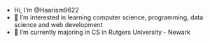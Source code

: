 - Hi, I’m @Haarism9622 
- 👀 I’m interested in learning computer science, programming, data science and web development
- 🌱 I’m currently majoring in CS in Rutgers University - Newark


<!---
Haarism9622/Haarism9622 is a ✨ special ✨ repository because its `README.md` (this file) appears on your GitHub profile.
You can click the Preview link to take a look at your changes.
--->
